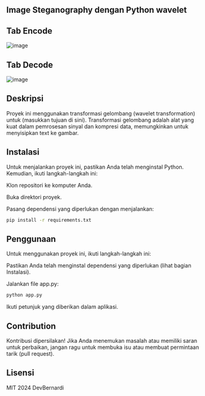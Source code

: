 
## Image Steganography dengan Python wavelet

## Tab Encode
![image](https://github.com/devbernardi/wavelet-image-steganography/assets/159599439/f0736644-c988-4678-b75d-89592f5f463f)

## Tab Decode
![image](https://github.com/devbernardi/wavelet-image-steganography/assets/159599439/ed0668c3-96bd-42e5-a738-14c2b3a4d177)

## Deskripsi
Proyek ini menggunakan transformasi gelombang (wavelet transformation) untuk (masukkan tujuan di sini). Transformasi gelombang adalah alat yang kuat dalam pemrosesan sinyal dan kompresi data, memungkinkan untuk menyisipkan text ke gambar.


## Instalasi
Untuk menjalankan proyek ini, pastikan Anda telah menginstal Python. Kemudian, ikuti langkah-langkah ini:

Klon repositori ke komputer Anda.

Buka direktori proyek.

Pasang dependensi yang diperlukan dengan menjalankan:

```bash
pip install -r requirements.txt
```
## Penggunaan
Untuk menggunakan proyek ini, ikuti langkah-langkah ini:

Pastikan Anda telah menginstal dependensi yang diperlukan (lihat bagian Instalasi).

Jalankan file app.py:
```bash
python app.py
```
Ikuti petunjuk yang diberikan dalam aplikasi.

## Contribution
Kontribusi dipersilakan! Jika Anda menemukan masalah atau memiliki saran untuk perbaikan, jangan ragu untuk membuka isu atau membuat permintaan tarik (pull request).

## Lisensi 
MIT 2024 DevBernardi
